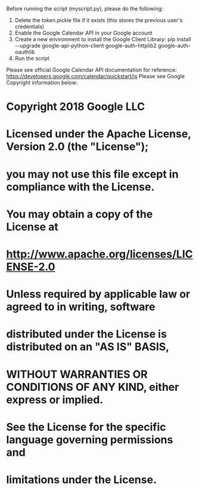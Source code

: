 
Before running the script (myscript.py), please do the following:

1. Delete the token.pickle file if it exists (this stores the previous user's credentials)
2. Enable the Google Calendar API in your Google account
3. Create a new environment to install the Google Client Library: pip install --upgrade google-api-python-client google-auth-httplib2 google-auth-oauthlib
4. Run the script

Please see official Google Calendar API documentation for reference: https://developers.google.com/calendar/quickstart/js
Please see Google Copyright information below:

# Copyright 2018 Google LLC
#
# Licensed under the Apache License, Version 2.0 (the "License");
# you may not use this file except in compliance with the License.
# You may obtain a copy of the License at
#
# http://www.apache.org/licenses/LICENSE-2.0
#
# Unless required by applicable law or agreed to in writing, software
# distributed under the License is distributed on an "AS IS" BASIS,
# WITHOUT WARRANTIES OR CONDITIONS OF ANY KIND, either express or implied.
# See the License for the specific language governing permissions and
# limitations under the License.
